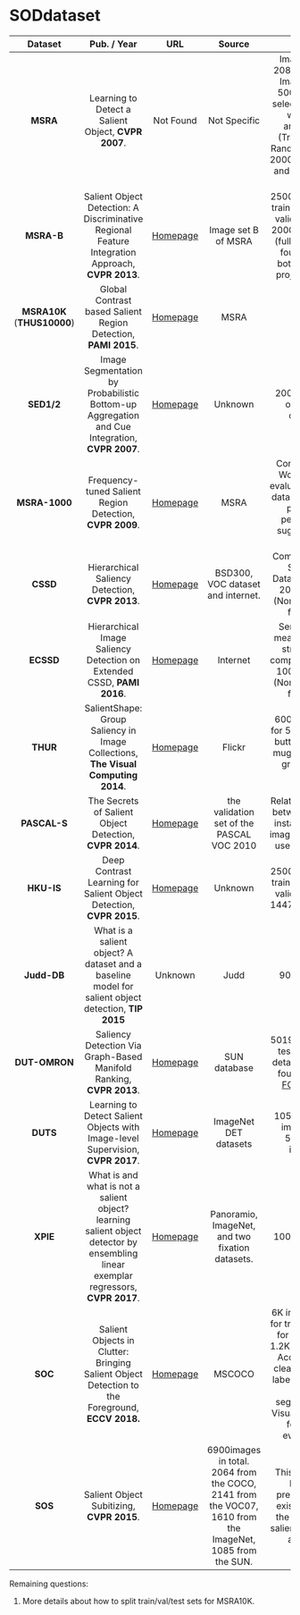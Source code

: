 # SODdataset


Dataset|Pub. / Year|URL|Source|Info.
:-: | :-: | :-: | :-: | :-:
**MSRA**|Learning to Detect a Salient Object, **CVPR 2007**.|Not Found|Not Specific| Image set A: 20840 images, Image set B: 5000 images selected from A with less ambiguity. (Training set: Randomly select 2000 from set A, and 1000 from set B)
**MSRA-B**|Salient Object Detection: A Discriminative Regional Feature Integration Approach, **CVPR 2013**.|[Homepage](https://people.cs.umass.edu/~hzjiang/drfi/)|Image set B of MSRA|2500 images for training, 500 for validation, and 2000 for testing (full list can be found at the bottom of the project page.)
**MSRA10K**<br>(**THUS10000**)|Global Contrast based Salient Region Detection, **PAMI 2015**.|[Homepage](https://mmcheng.net/msra10k/)|MSRA|--
**SED1/2**|Image Segmentation by Probabilistic Bottom-up Aggregation and Cue Integration, **CVPR 2007**.|[Homepage](http://www.wisdom.weizmann.ac.il/~vision/Seg_Evaluation_DB/index.html)|Unknown|200 images, 1 or 2 clear objects.
**MSRA-1000**|Frequency-tuned Salient Region Detection, **CVPR 2009**.|[Homepage](https://ivrlwww.epfl.ch/supplementary_material/RK_CVPR09/) |MSRA| Contour label. Work that be evaluated on this dataset has less power of  persuasion, suggested by CMM.
**CSSD**|Hierarchical Saliency Detection, **CVPR 2013**.|[Homepage](http://www.cse.cuhk.edu.hk/leojia/projects/hsaliency/) |BSD300, VOC dataset and internet.| Complex Scene Saliency Dataset(CSSD). 200 images.(Normally used for test.)
**ECSSD**|Hierarchical Image Saliency Detection on Extended CSSD, **PAMI 2016**.|[Homepage](http://www.cse.cuhk.edu.hk/leojia/projects/hsaliency/dataset.html)|Internet| Semantically meaningful but structurally complex images. 1000 images.(Normally used for test.)
**THUR**|SalientShape: Group Saliency in Image Collections, **The Visual Computing 2014**.|[Homepage](https://mmcheng.net/gsal/)|Flickr| 6000+ images for 5 categories: butterfly, coffe mug, dog jump, griaffe, and plane.
**PASCAL-S**|The Secrets of Salient Object Detection, **CVPR 2014**.|[Homepage](http://cbi.gatech.edu/salobj/)|the validation set of the PASCAL VOC 2010| Relative saliency between salient instances. 850 images(Normally used for test.).
**HKU-IS**|Deep Contrast Learning for Salient Object Detection, **CVPR 2015**.|[Homepage](https://i.cs.hku.hk/~yzyu/research/deep_saliency.html)|Unknown| 2500 images for training, 500 for validation, and 1447 for testing.
**Judd-DB**|What is a salient object? A dataset and a baseline model for salient object detection, **TIP 2015**|Unknown|Judd|900 images.
**DUT-OMRON**|Saliency Detection Via Graph-Based Manifold Ranking, **CVPR 2013**.|[Homepage](http://saliencydetection.net/dut-omron/)|SUN database| 5019 images for testing. More details could be found in their [FCV paper](http://saliencydetection.net/dut-omron/download/FCV2014.pdf). 
**DUTS**|Learning to Detect Salient Objects with Image-level Supervision, **CVPR 2017**.|[Homepage](http://saliencydetection.net/duts/)|ImageNet DET datasets|10553 training images and 5019 test images. 
**XPIE**|What is and what is not a salient object? learning salient object detector by ensembling linear exemplar regressors, **CVPR 2017**.|[Homepage](http://cvteam.net/projects/CVPR17-ELE/ELE.html)|Panoramio, ImageNet, and two fixation datasets.|10000 images.
**SOC**|Salient Objects in Clutter: Bringing Salient Object Detection to the Foreground, **ECCV 2018.**|[Homepage](http://dpfan.net/SOCBenchmark/)|MSCOCO|6K images(3.6K for training, 1.2K for validation, 1.2K for testing). Accurate and clear boundary label. instance-level segmentation. Visual attributes for result evaluation.
**SOS**|Salient Object Subitizing, **CVPR 2015**.|[Homepage](http://cs-people.bu.edu/jmzhang/sos.html)|6900images in total. 2064 from the COCO, 2141 from the VOC07, 1610 from the ImageNet, 1085 from the SUN.| This dataset is built for predicting the existence and the number of salient objects in a scene.




Remaining questions:
1. More details about how to split train/val/test sets for MSRA10K.

